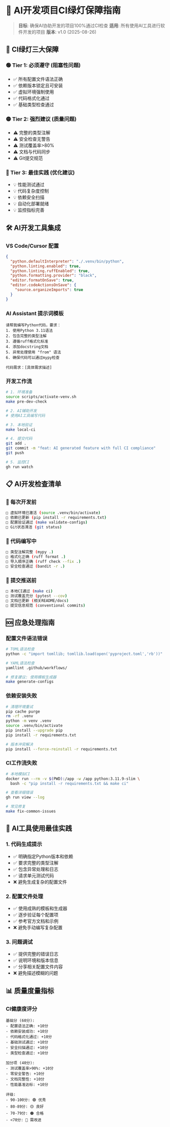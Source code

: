 # 🤖 AI开发项目CI绿灯保障指南

> **目标**: 确保AI协助开发的项目100%通过CI检查
> **适用**: 所有使用AI工具进行软件开发的项目
> **版本**: v1.0 (2025-08-26)

## 🚦 CI绿灯三大保障

### 🟢 Tier 1: 必须遵守 (阻塞性问题)
- ✅ 所有配置文件语法正确
- ✅ 依赖版本锁定且可安装
- ✅ 虚拟环境强制使用
- ✅ 代码格式化通过
- ✅ 基础类型检查通过

### 🟡 Tier 2: 强烈建议 (质量问题)
- ⚠️ 完整的类型注解
- ⚠️ 安全检查无警告
- ⚠️ 测试覆盖率>80%
- ⚠️ 文档与代码同步
- ⚠️ Git提交规范

### 🔵 Tier 3: 最佳实践 (优化建议)
- 💡 性能测试通过
- 💡 代码复杂度控制
- 💡 依赖安全扫描
- 💡 自动化部署就绪
- 💡 监控指标完善

## 🛠️ AI开发工具集成

### VS Code/Cursor 配置
```json
{
  "python.defaultInterpreter": "./.venv/bin/python",
  "python.linting.enabled": true,
  "python.linting.ruffEnabled": true,
  "python.formatting.provider": "black",
  "editor.formatOnSave": true,
  "editor.codeActionsOnSave": {
    "source.organizeImports": true
  }
}
```

### AI Assistant 提示词模板
```
请帮我编写Python代码，要求：
1. 使用Python 3.11语法
2. 包含完整的类型注解
3. 遵循ruff格式化标准
4. 添加docstring文档
5. 异常处理使用 "from" 语法
6. 确保代码可以通过mypy检查

代码需求：[具体需求描述]
```

### 开发工作流
```bash
# 1. 环境准备
source scripts/activate-venv.sh
make pre-dev-check

# 2. AI辅助开发
# 使用AI工具编写代码

# 3. 本地验证
make local-ci

# 4. 提交代码
git add .
git commit -m "feat: AI generated feature with full CI compliance"
git push

# 5. 监控CI
gh run watch
```

## 📋 AI开发检查清单

### 🔄 每次开发前
```bash
□ 虚拟环境已激活 (source .venv/bin/activate)
□ 依赖已更新 (pip install -r requirements.txt)
□ 配置验证通过 (make validate-configs)
□ Git状态清洁 (git status)
```

### 🔄 代码编写中
```bash
□ 类型注解完整 (mypy .)
□ 格式化正确 (ruff format .)
□ 导入顺序正确 (ruff check --fix .)
□ 安全检查通过 (bandit -r .)
```

### 🔄 提交推送前
```bash
□ 本地CI通过 (make ci)
□ 测试覆盖充分 (pytest --cov)
□ 文档已更新 (相关README/docs)
□ 提交信息规范 (conventional commits)
```

## 🆘 应急处理指南

### 配置文件语法错误
```bash
# TOML语法检查
python -c "import tomllib; tomllib.load(open('pyproject.toml','rb'))"

# YAML语法检查
yamllint .github/workflows/

# 修复建议: 使用模板生成器
make generate-configs
```

### 依赖安装失败
```bash
# 清理环境重试
pip cache purge
rm -rf .venv
python -m venv .venv
source .venv/bin/activate
pip install --upgrade pip
pip install -r requirements.txt

# 版本冲突解决
pip install --force-reinstall -r requirements.txt
```

### CI工作流失败
```bash
# 本地模拟CI
docker run --rm -v $(PWD):/app -w /app python:3.11.9-slim \
  bash -c "pip install -r requirements.txt && make ci"

# 查看详细错误
gh run view --log

# 常见修复
make fix-common-issues
```

## 🎯 AI工具使用最佳实践

### 1. 代码生成提示
- ✅ 明确指定Python版本和依赖
- ✅ 要求完整的类型注解
- ✅ 包含异常处理和日志
- ✅ 请求单元测试代码
- ❌ 避免生成复杂的配置文件

### 2. 配置文件处理
- ✅ 使用成熟的模板和生成器
- ✅ 逐步验证每个配置项
- ✅ 参考官方文档和示例
- ❌ 避免手动编写复杂配置

### 3. 问题调试
- ✅ 提供完整的错误日志
- ✅ 说明环境和版本信息
- ✅ 分享相关配置文件内容
- ❌ 避免描述模糊的问题

## 📊 质量度量指标

### CI健康度评分
```
基础分 (60分):
- 配置语法正确: +10分
- 依赖安装成功: +10分
- 代码格式化通过: +10分
- 基础测试通过: +10分
- 安全扫描通过: +10分
- 类型检查通过: +10分

加分项 (40分):
- 测试覆盖率>90%: +10分
- 零安全警告: +10分
- 文档完整性: +10分
- 性能基准达标: +10分

评级:
- 90-100分: 🟢 优秀
- 80-89分: 🟡 良好
- 70-79分: 🟠 合格
- <70分: 🔴 需改进
```
